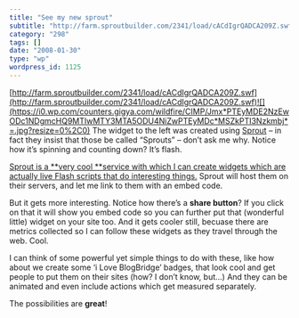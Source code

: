 ```yaml
---
title: "See my new sprout"
subtitle: "http://farm.sproutbuilder.com/2341/load/cACdIgrQADCA209Z.swf"
category: "298"
tags: []
date: "2008-01-30"
type: "wp"
wordpress_id: 1125
---
```

[http://farm.sproutbuilder.com/2341/load/cACdIgrQADCA209Z.swf](http://farm.sproutbuilder.com/2341/load/cACdIgrQADCA209Z.swf)![](https://i0.wp.com/counters.gigya.com/wildfire/CIMP/Jmx*PTEyMDE2NzEwODc1NDgmcHQ9MTIwMTY3MTA5ODU4NiZwPTEyMDc*MSZkPTI3Nzkmbj*=.jpg?resize=0%2C0)
The widget to the left was created using [Sprout](http://www.sproutbuilder.com) – in fact they insist that those be called “Sprouts” – don’t ask me why. Notice how it’s spinning and counting down? It’s flash.

[Sprout is a **very cool **service with which I can create widgets which are actually live Flash scripts that do interesting things.](http://www.sproutbuilder.com) Sprout will host them on their servers, and let me link to them with an embed code.

But it gets more interesting. Notice how there’s a **share button**? If you click on that it will show you embed code so you can further put that (wonderful little) widget on your site too. And it gets cooler still, becuase there are metrics collected so I can follow these widgets as they travel through the web. Cool.

I can think of some powerful yet simple things to do with these, like how about we create some ‘i Love BlogBridge’ badges, that look cool and get people to put them on their sites (how? I don’t know, but…) And they can be animated and even include actions which get measured separately.

The possibilities are **great**!